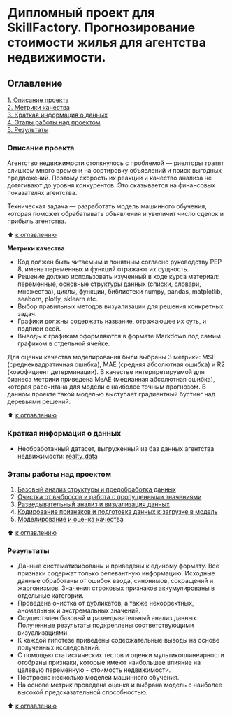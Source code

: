 # Дипломный проект для SkillFactory. Прогнозирование стоимости жилья для агентства недвижимости.

## Оглавление  
[1. Описание проекта](https://github.com/vanpakpro/Data_Science_Hub/tree/main/diploma/README.md#Описание-проекта)  
[2. Метрики качества](https://github.com/vanpakpro/Data_Science_Hub/tree/main/diploma/README.md#Метрики-качества)  
[3. Краткая информация о данных](https://github.com/vanpakpro/Data_Science_Hub/tree/main/diploma/README.md#Краткая-информация-о-данных)  
[4. Этапы работы над проектом](https://github.com/vanpakpro/Data_Science_Hub/tree/main/diploma/README.md#Этапы-работы-над-проектом)  
[5. Результаты](https://github.com/vanpakpro/Data_Science_Hub/tree/main/diploma/README.md#Результаты)    

### Описание проекта    
Агентство недвижимости столкнулось с проблемой — риелторы тратят слишком много времени на сортировку объявлений и поиск выгодных предложений. Поэтому скорость их реакции и качество анализа не дотягивают до уровня конкурентов. Это сказывается на финансовых показателях агентства.

Техническая задача — разработать модель машинного обучения, которая поможет обрабатывать объявления и увеличит число сделок и прибыль агентства.

:arrow_up: [к оглавлению](https://github.com/vanpakpro/Data_Science_Hub/tree/main/diploma/README.md#Оглавление)

**Метрики качества**     
- Код должен быть читаемым и понятным согласно руководству PEP 8, имена переменных и функций отражают их сущность.
- Решение должно использовать изученный в ходе курса материал: переменные, основные структуры данных (списки, словари, множества), циклы, функции, библиотеки numpy, pandas, matplotlib, seaborn, plotly, sklearn etc.
- Выбор правильных методов визуализации для решения конкретных задач.
- Графики должны содержать название, отражающее их суть, и подписи осей.
- Выводы к графикам оформляются в формате Markdown под самим графиком в отдельной ячейке.

Для оценки качества моделирования были выбраны 3 метрики: MSE (среднеквадратичная ошибка), MAE (средняя абсолютная ошибка) и R2 (коэффициент детерминации). В качестве интерпретируемой для бизнеса метрики приведена MeAE (медианная абсолютная ошибка), которая рассчитана для модели с наиболее точным прогнозом. В данном проекте такой моделью выступает градиентный бустинг над деревьями решений.

:arrow_up: [к оглавлению](https://github.com/vanpakpro/Data_Science_Hub/tree/main/diploma/README.md#Оглавление)

### Краткая информация о данных 
- Необработанный датасет, выгруженный из баз данных агентства недвижимости: [realty_data](https://drive.google.com/file/d/1wPdVccTVCTh3b6SteHPxeDt3AcSyG0FJ/view?usp=sharing)

### Этапы работы над проектом  
1. [Базовый анализ структуры и предобработка данных](https://github.com/vanpakpro/Data_Science_Hub/blob/main/diploma/Preprocessing.ipynb)
2. [Очистка от выбросов и работа с пропущенными значениями](https://github.com/vanpakpro/Data_Science_Hub/blob/main/diploma/Preprocessing.ipynb)
3. [Разведывательный анализ и визуализация данных](https://github.com/vanpakpro/Data_Science_Hub/blob/main/diploma/EDA.ipynb)
4. [Кодирование признаков и подготовка данных к загрузке в модель](https://github.com/vanpakpro/Data_Science_Hub/blob/main/diploma/Modelling.ipynb)
5. [Моделирование и оценка качества](https://github.com/vanpakpro/Data_Science_Hub/blob/main/diploma/Modelling.ipynb)

:arrow_up: [к оглавлению](https://github.com/vanpakpro/Data_Science_Hub/tree/main/diploma/README.md#Оглавление)


### Результаты  
- Данные систематизированы и приведены к единому формату. Все признаки содержат только релевантную информацию. Исходные данные обработаны от ошибок ввода, синонимов, сокращений и жаргонизмов. Значения строковых признаков аккумулированы в отдельные категории.
- Проведена очистка от дубликатов, а также некорректных, аномальных и экстремальных значений.
- Осуществлен базовый и разведывательный анализ данных. Полученные результаты подкреплены соответствующими визуализациями.
- К каждой гипотезе приведены содержательные выводы на основе полученных исследований.
- С помощью статистических тестов и оценки мультиколлинеарности отобраны признаки, которые имеют наибольшее влияние на целевую переменную - стоимость недвижимости.
- Построено несколько моделей машинного обучения.
- На основе метрик проведена оценка и выбрана модель с наиболее высокой предсказательной способностью.

:arrow_up: [к оглавлению](https://github.com/vanpakpro/Data_Science_Hub/tree/main/diploma/README.md#Оглавление)


